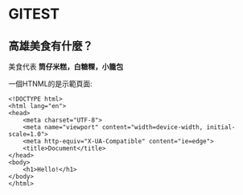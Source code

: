 
# GITEST

## 高雄美食有什麼？


美食代表 **筒仔米糕，白糖粿，小籠包**

一個HTNML的是示範頁面:

    <!DOCTYPE html>
    <html lang="en">
    <head>
        <meta charset="UTF-8">
        <meta name="viewport" content="width=device-width, initial-scale=1.0">
        <meta http-equiv="X-UA-Compatible" content="ie=edge">
        <title>Document</title>
    </head>
    <body>
        <h1>Hello!</h1>
    </body>
    </html>

